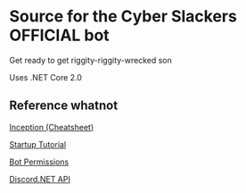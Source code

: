 # Source for the Cyber Slackers OFFICIAL bot

Get ready to get riggity-riggity-wrecked son

Uses .NET Core 2.0

## Reference whatnot

[Inception (Cheatsheet)](https://github.com/adam-p/markdown-here/wiki/Markdown-Cheatsheet)

[Startup Tutorial](https://www.youtube.com/watch?v=egq26JwyJkc)

[Bot Permissions](https://discordapp.com/developers/docs/topics/permissions#permissions-bitwise-permission-flags)

[Discord.NET API](https://discord.foxbot.me/docs/)